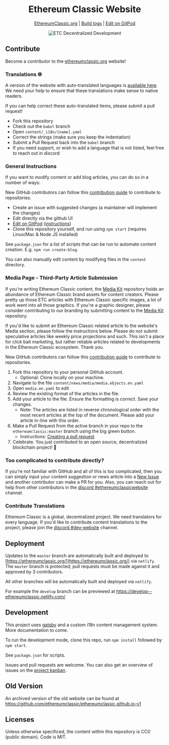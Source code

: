 <div align="center">

# Ethereum Classic Website

[EthereumClassic.org](https://ethereumclassic.org/) | [Build logs](https://app.netlify.com/sites/ethereumclassic/deploys) | [Edit on GitPod](https://gitpod.io/#https://github.com/ethereumclassic/ethereumclassic.github.io)

![ETC Decentralized Development](https://github.com/ethereumclassic/Media_Kit/blob/master/Graphic_Design/ETC_Community/etc---decentralized-development_38612869451_o.png)

</div>

## Contribute

Become a contributor to the [ethereumclassic.org](https://ethereumclassic.org/) website!

### Translations 🌐

A version of the website with auto-translated languages is [available here](https://babel--ethereumclassic.netlify.app/). We need your help to ensure that these translations make sense to native readers.

If you can help correct these auto-translated items, please submit a pull request!

- Fork this repository
- Check out the `babel` branch
- Open `content/_i18n/[name].yaml`
- Correct the strings (make sure you keep the indentation)
- Submit a Pull Request back into the `babel` branch
- If you need support, or wish to add a language that is not listed, feel free to reach out in discord

### General Instructions

If you want to modify content or add blog articles, you can do so in a number of ways:

New GitHub contributors can follow this [contribution guide](https://guides.github.com/activities/forking/) to contribute to repositories.

- Create an issue with suggested changes (a maintainer will implement the changes)
- Edit directly via the github UI
- [Edit on GitPod](https://gitpod.io/#https://github.com/ethereumclassic/ethereumclassic.github.io) ([instructions](https://www.gitpod.io/docs/pull-requests/))
- Clone this repository yourself, and run using `npm start` (requires Linux/Mac & Node JS installed)

See `package.json` for a list of scripts that can be run to automate content creation. E.g. `npm run create:blog`.

You can also manually edit content by modifying files in the `content` directory.

### Media Page - Third-Party Article Submission

If you're writing Ethereum Classic content, the [Media Kit](https://github.com/ethereumclassic/Media_Kit) repository holds an abundance of Ethereum Classic brand assets for content creators. Please pretty up those ETC articles with Ethereum Classic specific images, a lot of work went into all those graphics. If you're a graphic designer, please consider contributing to our branding by submitting content to the [Media Kit](https://github.com/ethereumclassic/Media_Kit) repository.

If you'd like to submit an Ethereum Classic related article to the website's Media section, please follow the instructions below. Please do not submit speculative articles like weekly price projections and such. This isn't a place for click bait marketing, but rather reliable articles related to developments in the Ethereum Classic ecosystem. Thank you.

New GitHub contributors can follow this [contribution guide](https://guides.github.com/activities/forking/) to contribute to repositories.

1. Fork this repository to your personal GitHub account.
    - Optional: Clone locally on your machine.
2. Navigate to the file `content/news/media/media.objects.en.yaml`
3. Open `media.en.yaml` to edit
4. Review the existing format of the articles in the file.
5. Add your article to the file. Ensure the formatting is correct. Save your changes.
    - Note: The articles are listed in reverse chronological order with the most recent articles at the top of the document. Please add your article in-line with this order.
6. Make a Pull Request from the active branch in your repo to the `ethereumclassic:master` branch using the big green button.
    - Instructions: [Creating a pull request](https://help.github.com/en/github/collaborating-with-issues-and-pull-requests/creating-a-pull-request)
7. Celebrate. You just contributed to an open source, decentralized blockchain project! 🎉

### Too complicated to contribute directly?

If you're not familiar with GitHub and all of this is too complicated, then you can simply input your content suggestion or news article into a [New Issue](https://github.com/ethereumclassic/ethereumclassic.github.io/issues/new/choose) and another contributor can make a PR for you. Also, you can reach out for help from other contributors in the [discord #ethereumclassicwebsite](https://discord.gg/DwQjJ8) channel.

### Contribute Translations

Ethereum Classic is a global, decentralized project. We need translators for every language. If you'd like to contribute content translations to the project, please join the [discord #dev-website](https://discord.gg/JnmAqGS5sT) channel.

## Deployment

Updates to the `master` branch are automatically built and deployed to [https://ethereumclassic.org/](https://ethereumclassic.org/) via `netlify`. The `master` branch is protected; pull requests must be made against it and approved by 3 contributors.

All other branches will be automatically built and deployed via `netlify`.

For example the `develop` branch can be previewed at https://develop--ethereumclassic.netlify.com/

## Development

This project uses [gatsby](https://www.gatsbyjs.org/) and a custom i18n content management system. More documentation to come.

To run the development mode, clone this repo, run `npm install` followed by `npm start`.

See `package.json` for scripts.

Issues and pull requests are welcome. You can also get an overview of issues on the [project kanban](https://github.com/ethereumclassic/ethereumclassic.github.io/projects/1).

## Old Version

An archived version of the old website can be found at https://github.com/ethereumclassic/ethereumclassic.github.io-v1

## Licenses

Unless otherwise specificed, the content within this repository is CC0 (public domain). Code is MIT.